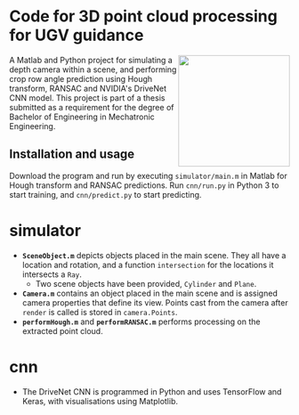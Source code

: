 # Code for 3D point cloud processing for UGV guidance
<img align="right" width="200" height="200" src="matlab-figures/offset_scene.png">
A Matlab and Python project for simulating a depth camera within a scene, and performing crop row angle prediction using Hough transform, RANSAC and NVIDIA's DriveNet CNN model. This project is part of a thesis submitted as a requirement for the degree of Bachelor of Engineering in Mechatronic Engineering. 

## Installation and usage
Download the program and run by executing `simulator/main.m` in Matlab for Hough transform and RANSAC predictions. Run `cnn/run.py` in Python 3 to start training, and `cnn/predict.py` to start predicting.

# simulator
* **`SceneObject.m`** depicts objects placed in the main scene. They all have a location and rotation, and a function `intersection` for the locations it intersects a `Ray`.
    * Two scene objects have been provided, `Cylinder` and `Plane`.
* **`Camera.m`** contains an object placed in the main scene and is assigned camera properties that define its view. Points cast from the camera after `render` is called is stored in `camera.Points`. 
* **`performHough.m`** and **`performRANSAC.m`** performs processing on the extracted point cloud.

# cnn
* The DriveNet CNN is programmed in Python and uses TensorFlow and Keras, with visualisations using Matplotlib. 
